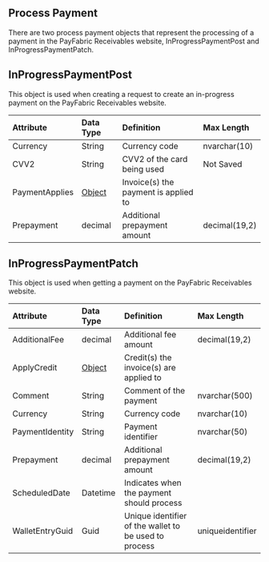 ## Process Payment
There are two process payment objects that represent the processing of a payment in the PayFabric Receivables website, InProgressPaymentPost and InProgressPaymentPatch. 


## InProgressPaymentPost
This object is used when creating a request to create an in-progress payment on the PayFabric Receivables website.

| Attribute | Data Type | Definition | Max Length |
| :----------- | :--------- | :--------- | :--------- |
| Currency | String | Currency code | nvarchar(10) |
| CVV2 | String | CVV2 of the card being used | Not Saved |
| PaymentApplies | [Object](PaymentApply.md) | Invoice(s) the payment is applied to | |
| Prepayment | decimal | Additional prepayment amount | decimal(19,2) |

## InProgressPaymentPatch
This object is used when getting a payment on the PayFabric Receivables website.

| Attribute | Data Type | Definition | Max Length |
| :----------- | :--------- | :--------- | :--------- |
| AdditionalFee | decimal | Additional fee amount | decimal(19,2) |
| ApplyCredit | [Object](ApplyCredit.md) | Credit(s) the invoice(s) are applied to |
| Comment | String | Comment of the payment | nvarchar(500) |
| Currency | String | Currency code | nvarchar(10) |
| PaymentIdentity | String | Payment identifier | nvarchar(50) |
| Prepayment | decimal | Additional prepayment amount | decimal(19,2) |
| ScheduledDate | Datetime | Indicates when the payment should process |
| WalletEntryGuid | Guid | Unique identifier of the wallet to be used to process | uniqueidentifier |

